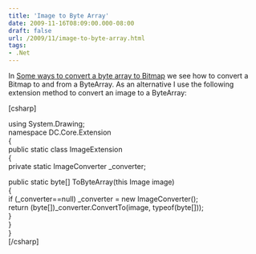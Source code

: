 ```yaml
---
title: 'Image to Byte Array'
date: 2009-11-16T08:09:00.000-08:00
draft: false
url: /2009/11/image-to-byte-array.html
tags: 
- .Net
---
```


In [Some ways to convert a byte array to Bitmap](http://team.sfi.vn/post/Some-ways-to-convert-a-byte-array-to-Bitmap.aspx "Some ways to convert a byte array to Bitmap") we see how to convert a Bitmap to and from a ByteArray. As an alternative I use the following extension method to convert an image to a ByteArray:  
  
\[csharp\]  
  
using System.Drawing;  
namespace DC.Core.Extension  
{  
public static class ImageExtension  
{  
private static ImageConverter \_converter;  
  
public static byte\[\] ToByteArray(this Image image)  
{  
if (\_converter==null) \_converter = new ImageConverter();  
return (byte\[\])\_converter.ConvertTo(image, typeof(byte\[\]));  
}  
}  
}  
\[/csharp\]